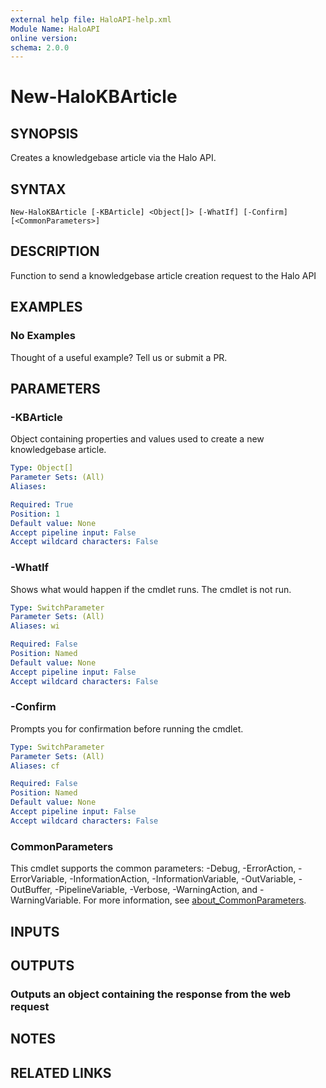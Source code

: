```yaml
---
external help file: HaloAPI-help.xml
Module Name: HaloAPI
online version:
schema: 2.0.0
---
```


# New-HaloKBArticle

## SYNOPSIS

Creates a knowledgebase article via the Halo API.

## SYNTAX

```
New-HaloKBArticle [-KBArticle] <Object[]> [-WhatIf] [-Confirm] [<CommonParameters>]
```

## DESCRIPTION

Function to send a knowledgebase article creation request to the Halo API

## EXAMPLES

### No Examples

Thought of a useful example? Tell us or submit a PR.

## PARAMETERS

### -KBArticle

Object containing properties and values used to create a new knowledgebase article.

```yaml
Type: Object[]
Parameter Sets: (All)
Aliases:

Required: True
Position: 1
Default value: None
Accept pipeline input: False
Accept wildcard characters: False
```

### -WhatIf

Shows what would happen if the cmdlet runs. The cmdlet is not run.

```yaml
Type: SwitchParameter
Parameter Sets: (All)
Aliases: wi

Required: False
Position: Named
Default value: None
Accept pipeline input: False
Accept wildcard characters: False
```

### -Confirm

Prompts you for confirmation before running the cmdlet.

```yaml
Type: SwitchParameter
Parameter Sets: (All)
Aliases: cf

Required: False
Position: Named
Default value: None
Accept pipeline input: False
Accept wildcard characters: False
```

### CommonParameters
This cmdlet supports the common parameters: -Debug, -ErrorAction, -ErrorVariable, -InformationAction, -InformationVariable, -OutVariable, -OutBuffer, -PipelineVariable, -Verbose, -WarningAction, and -WarningVariable. For more information, see [about_CommonParameters](http://go.microsoft.com/fwlink/?LinkID=113216).

## INPUTS

## OUTPUTS

### Outputs an object containing the response from the web request

## NOTES

## RELATED LINKS
